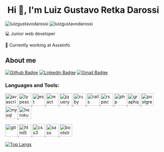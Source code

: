 <h1 align="center">Hi 👋, I'm Luiz Gustavo Retka Darossi</h1>

<!-- <img align="right" width="400px" src="./e84617ca70742151120affdfa77ebb2e-1.gif"> -->

<p disabled align="left"> 
  <img src="https://komarev.com/ghpvc/?username=luizgustavodarossi&label=Profile%20views&color=0e75b6&style=flat" alt="luizgustavodarossi" />
  <img src="https://wakatime.com/badge/user/bfeb484f-9ae9-47e1-84e4-8b21c4f629b8.svg" alt="luizgustavodarossi" />
</p>

<!-- ## I'm Luiz Gustavo Retka Darossi! -->
:computer: Junior web developer

:briefcase: Currently working at Asseinfo

## About me

[![Github Badge](https://img.shields.io/badge/-Github-000?style=flat-square&logo=Github&logoColor=white&link=https://github.com/luizgustavodarossi)](https://github.com/luizgustavodarossi)
[![Linkedin Badge](https://img.shields.io/badge/-LinkedIn-blue?style=flat-square&logo=Linkedin&logoColor=white&link=https://www.linkedin.com/in/luiz-gustavo-retka-darossi-78b207183/)](https://www.linkedin.com/in/luizgustavodarossi/)
[![Gmail Badge](https://img.shields.io/badge/-Gmail-c14438?style=flat-square&logo=Gmail&logoColor=white&link=mailto:luizgustavodarossi@gmail.com)](mailto:luizgustavodarossi@gmail.com)

<h3 align="left">Languages and Tools:</h3>
<p align="left"> 
  <a href="https://developer.mozilla.org/en-US/docs/Web/JavaScript" target="_blank">  
    <img src="https://cdn.jsdelivr.net/gh/devicons/devicon/icons/javascript/javascript-plain.svg" alt="javascript" width="40" height="40"/>    
  </a>
  
  <a href="https://www.typescriptlang.org/" target="_blank">     
    <img src="https://cdn.jsdelivr.net/gh/devicons/devicon/icons/typescript/typescript-plain.svg" alt="typescript" width="40" height="40"/>
  </a>
  
  <a href="#" target="_blank" rel="noreferrer">     
    <img src="https://cdn.jsdelivr.net/gh/devicons/devicon/icons/jest/jest-plain.svg" alt="jest" width="40" height="40"/>    
  </a>
  
  <a href="https://reactjs.org/" target="_blank">     
    <img src="https://cdn.jsdelivr.net/gh/devicons/devicon/icons/react/react-original.svg" alt="react" width="40" height="40"/>
  </a>
  
  <a href="#" target="_blank" rel="noreferrer">     
    <img src="https://cdn.jsdelivr.net/gh/devicons/devicon/icons/jquery/jquery-original.svg" alt="jquery" width="40" height="40"/>    
  </a>
  
  <a href="https://www.ruby-lang.org/en/" target="_blank" rel="noreferrer"> 
    <img src="https://cdn.jsdelivr.net/gh/devicons/devicon/icons/ruby/ruby-original.svg" alt="ruby" width="40" height="40"/>     
  </a>
  
  <a href="https://rubyonrails.org" target="_blank" rel="noreferrer"> 
    <img src="https://cdn.jsdelivr.net/gh/devicons/devicon/icons/rails/rails-plain.svg" alt="rails" width="40" height="40"/>    
  </a>
  
  <a href="#" target="_blank" rel="noreferrer"> 
    <img src="https://cdn.jsdelivr.net/gh/devicons/devicon/icons/rspec/rspec-original.svg" alt="rspec" width="40" height="40"/>    
  </a>
  
  <a href="https://www.php.net" target="_blank">     
    <img src="https://cdn.jsdelivr.net/gh/devicons/devicon/icons/php/php-plain.svg" alt="php" width="40" height="40"/>
  </a>
  
  <a href="#" target="_blank" rel="noreferrer">     
    <img src="https://cdn.jsdelivr.net/gh/devicons/devicon/icons/graphql/graphql-plain.svg" alt="graphql" width="40" height="40"/>
  </a>
 
  <a href="#" target="_blank">     
    <img src="https://cdn.jsdelivr.net/gh/devicons/devicon/icons/postgresql/postgresql-plain.svg" alt="postgresql" width="40" height="40"/>     
  </a>
  
  <a href="https://www.mysql.com/" target="_blank">     
    <img src="https://cdn.jsdelivr.net/gh/devicons/devicon/icons/mysql/mysql-original.svg" alt="mysql" width="40" height="40"/>
  </a>
  
  <a href="#" target="_blank" rel="noreferrer">     
    <img src="https://cdn.jsdelivr.net/gh/devicons/devicon/icons/heroku/heroku-original.svg" alt="heroku" width="40" height="40"/>    
  </a>
</p>

<p align="left">
  <a href="https://git-scm.com/" target="_blank"> 
    <img src="https://cdn.jsdelivr.net/gh/devicons/devicon/icons/git/git-original.svg" alt="git" width="40" height="40"/>
  </a>
  
  <a href="https://www.w3.org/html/" target="_blank" rel="noreferrer">     
    <img src="https://cdn.jsdelivr.net/gh/devicons/devicon/icons/html5/html5-original.svg" alt="html5" width="40" height="40"/>
  </a>
  
  <a href="https://www.w3schools.com/css/" target="_blank" rel="noreferrer"> 
    <img src="https://cdn.jsdelivr.net/gh/devicons/devicon/icons/css3/css3-original.svg" alt="css3" width="40" height="40"/>
  </a>
  
  <a href="https://sass-lang.com" target="_blank"> 
    <img src="https://cdn.jsdelivr.net/gh/devicons/devicon/icons/sass/sass-original.svg" alt="sass" width="40" height="40"/>
  </a>
  
  <a href="https://getbootstrap.com" target="_blank"> 
    <img src="https://cdn.jsdelivr.net/gh/devicons/devicon/icons/bootstrap/bootstrap-original.svg" alt="bootstrap" width="40" height="40"/>
  </a>
</p>

[![Top Langs](https://github-readme-stats.vercel.app/api/top-langs/?username=luizgustavodarossi&layout=compact)](https://github.com/anuraghazra/github-readme-stats)
